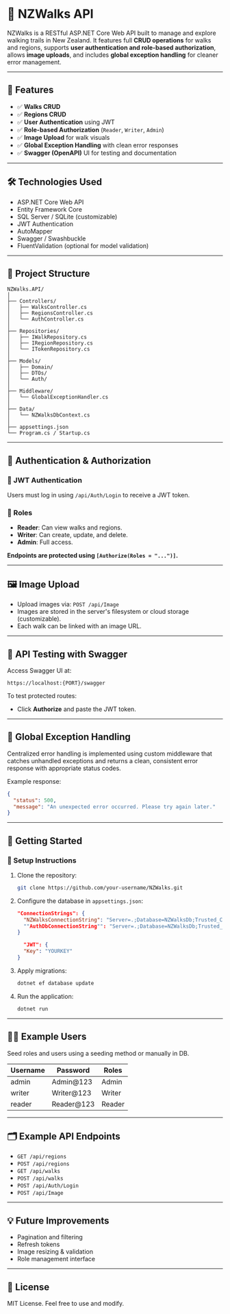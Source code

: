 # 🌄 NZWalks API

NZWalks is a RESTful ASP.NET Core Web API built to manage and explore walking trails in New Zealand. It features full **CRUD operations** for walks and regions, supports **user authentication and role-based authorization**, allows **image uploads**, and includes **global exception handling** for cleaner error management.

---

## 📌 Features

- ✅ **Walks CRUD**
- ✅ **Regions CRUD**
- ✅ **User Authentication** using JWT
- ✅ **Role-based Authorization** (`Reader`, `Writer`, `Admin`)
- ✅ **Image Upload** for walk visuals
- ✅ **Global Exception Handling** with clean error responses
- ✅ **Swagger (OpenAPI)** UI for testing and documentation

---

## 🛠️ Technologies Used

- ASP.NET Core Web API
- Entity Framework Core
- SQL Server / SQLite (customizable)
- JWT Authentication
- AutoMapper
- Swagger / Swashbuckle
- FluentValidation (optional for model validation)

---

## 📂 Project Structure

```
NZWalks.API/
│
├── Controllers/
│   ├── WalksController.cs
│   ├── RegionsController.cs
│   └── AuthController.cs
│
├── Repositories/
│   ├── IWalkRepository.cs
│   ├── IRegionRepository.cs
│   └── ITokenRepository.cs
│
├── Models/
│   ├── Domain/
│   ├── DTOs/
│   └── Auth/
│
├── Middleware/
│   └── GlobalExceptionHandler.cs
│
├── Data/
│   └── NZWalksDbContext.cs
│
├── appsettings.json
└── Program.cs / Startup.cs
```

---

## 🔐 Authentication & Authorization

### 🔑 JWT Authentication
Users must log in using `/api/Auth/Login` to receive a JWT token.

### 👥 Roles
- **Reader**: Can view walks and regions.
- **Writer**: Can create, update, and delete.
- **Admin**: Full access.

**Endpoints are protected using `[Authorize(Roles = "...")]`.**

---

## 🖼️ Image Upload

- Upload images via: `POST /api/Image`
- Images are stored in the server's filesystem or cloud storage (customizable).
- Each walk can be linked with an image URL.

---

## 🧪 API Testing with Swagger

Access Swagger UI at:
```
https://localhost:{PORT}/swagger
```

To test protected routes:
- Click **Authorize** and paste the JWT token.

---

## 🧱 Global Exception Handling

Centralized error handling is implemented using custom middleware that catches unhandled exceptions and returns a clean, consistent error response with appropriate status codes.

Example response:
```json
{
  "status": 500,
  "message": "An unexpected error occurred. Please try again later."
}
```

---

## 🚀 Getting Started

### 🔧 Setup Instructions

1. Clone the repository:
   ```bash
   git clone https://github.com/your-username/NZWalks.git
   ```

2. Configure the database in `appsettings.json`:
   ```json
   "ConnectionStrings": {
     "NZWalksConnectionString": "Server=.;Database=NZWalksDb;Trusted_Connection=True;"
     ""AuthDbConnectionString"": "Server=.;Database=NZWalksDb;Trusted_Connection=True;"
   }

     "JWT": {
     "Key": "YOURKEY"
   }
   ```

3. Apply migrations:
   ```bash
   dotnet ef database update
   ```

4. Run the application:
   ```bash
   dotnet run
   ```

---

## 🧑‍💻 Example Users

Seed roles and users using a seeding method or manually in DB.

| Username  | Password     | Roles   |
|-----------|--------------|---------|
| admin     | Admin@123    | Admin   |
| writer    | Writer@123   | Writer  |
| reader    | Reader@123   | Reader  |

---

## 🗂️ Example API Endpoints

- `GET /api/regions`
- `POST /api/regions`
- `GET /api/walks`
- `POST /api/walks`
- `POST /api/Auth/Login`
- `POST /api/Image`

---

## 💡 Future Improvements

- Pagination and filtering
- Refresh tokens
- Image resizing & validation
- Role management interface

---

## 📃 License

MIT License. Feel free to use and modify.
